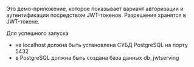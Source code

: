 Это демо-приложение, 
которое показывает вариант авторизации и аутентификации 
посредством JWT-токенов.
Разрешения хранятся в JWT-токене.

Для успешного запуска 
* на localhost должна быть установлена СУБД PostgreSQL на порту 5432
* в PostgreSQL должна быть создана база данных db_jwtserving
